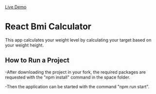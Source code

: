[Live Demo](https://quirky-roentgen-9b2943.netlify.app/)
# React Bmi Calculator
This app calculates your weight level by calculating your target based on your weight height.

## How to Run a Project

-After downloading the project in your fork, the required packages are requested with the "npm install" command in the space folder.

-Then the application can be started with the command "npm run start".

